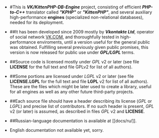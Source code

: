 * #This is ***VK/KittenPHP-DB-Engine*** project, 
consisting of efficient ***PHP-to-C++*** translator called ***"KPHP"*** or ***"KittenPHP"***,
and several auxiliary high-performance **engines** (specialized non-relational databases),
needed for its deployment.

* ##It has been developed since 2009 mostly by ***Vkontakte Ltd***,
operator of social network [VK.COM](http://vk.com/), 
and thoroughfully tested in high-performance enviroments,
until a version useful for the general public was obtained. 
Fulfilling several previously given public promises, 
this version is now released for public use under ***GPL/LGPL*** terms.

* ##Source code is licensed mostly under *GPL* v2 or later 
(see file **LICENSE** for the full text and file GPLv2 for list of all authors).

* ##Some portions are licensed under *LGPL* v2 or later 
(see file **LICENSE.LGPL** for the full text and file **LGPL** v2 for list of all authors).
These are the files which might be later used to create a library, useful for all engines
as well as any other future third-party projects.

* ##Each source file should have a header describing its license (*GPL* or *LGPL*)
and precise list of contributors. If no such header is present, *GPL* v2 (or later)
is assumed, as described in files *GPL* v2 and **LICENSE**.

* ##Russian-language documentation is available at [[docs/ru/]].
* English documentation not available yet, sorry.
